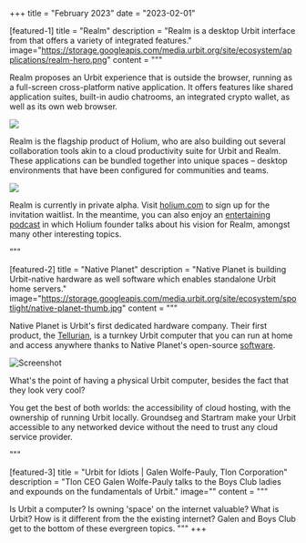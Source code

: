 +++
title = "February 2023"
date = "2023-02-01"

[featured-1]
title = "Realm"
description = "Realm is a desktop Urbit interface from that offers a variety of integrated features."
image="https://storage.googleapis.com/media.urbit.org/site/ecosystem/applications/realm-hero.png"
content = """

Realm proposes an Urbit experience that is outside the browser, running as a full-screen cross-platform native application. It offers features like shared application suites, built-in audio chatrooms, an integrated crypto wallet, as well as its own web browser.

![](https://media.urbit.org/site/featured/realm-screenshot.jpg)

Realm is the flagship product of Holium, who are also building out several collaboration tools akin to a cloud productivity suite for Urbit and Realm.  These applications can be bundled together into unique spaces – desktop environments that have been configured for communities and teams.

![](https:///media.urbit.org/site/ecosystem/applications/app-suite.png)

Realm is currently in private alpha.  Visit [holium.com](https://holium.com) to sign up for the invitation waitlist.  In the meantime, you can also enjoy an [entertaining podcast](/podcasts/2023-01-24_reject-triviality) in which Holium founder talks about his vision for Realm, amongst many other interesting topics.

"""

[featured-2]
title = "Native Planet"
description = "Native Planet is building Urbit-native hardware as well software which enables standalone Urbit home servers."
image="https://storage.googleapis.com/media.urbit.org/site/ecosystem/spotlight/native-planet-thumb.jpg"
content = """

Native Planet is Urbit's first dedicated hardware company.  Their first product, the [Tellurian](https://www.nativeplanet.io/hardware), is a turnkey Urbit computer that you can run at home and access anywhere thanks to Native Planet's open-source [software](https://www.nativeplanet.io/software).

![Screenshot](https://storage.googleapis.com/media.urbit.org/site/getting-started/native-planet.jpg)

What's the point of having a physical Urbit computer, besides the fact that they look very cool?

You get the best of both worlds: the accessibility of cloud hosting, with the ownership of running Urbit locally.  Groundseg and Startram make your Urbit accessible to any networked device without the need to trust any cloud service provider.


"""

[featured-3]
title = "Urbit for Idiots | Galen Wolfe-Pauly, Tlon Corporation"
description = "Tlon CEO Galen Wolfe-Pauly talks to the Boys Club ladies and expounds on the fundamentals of Urbit."
image=""
content = """

Is Urbit a computer? Is owning 'space' on the internet valuable? What is Urbit? How is it different from the the existing internet?  Galen and Boys Club get to the bottom of these evergreen topics.
"""
+++
